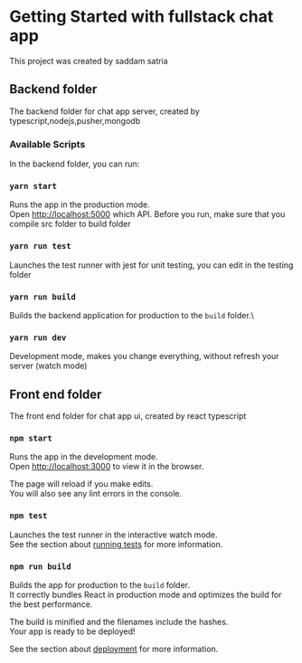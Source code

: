 # Getting Started with fullstack chat app

This project was created by saddam satria

## Backend folder

The backend folder for chat app server, created by typescript,nodejs,pusher,mongodb

### Available Scripts

In the backend folder, you can run:

### `yarn start`

Runs the app in the production mode.\
Open [http://localhost:5000](http://localhost:5000) which API.
Before you run, make sure that you compile src folder to build folder

### `yarn run test`

Launches the test runner with jest
for unit testing, you can edit in the testing folder

### `yarn run build`

Builds the backend application for production to the `build` folder.\

### `yarn run dev`

Development mode, makes you change everything, without refresh your server (watch mode)

## Front end folder

The front end folder for chat app ui, created by react typescript

### `npm start`

Runs the app in the development mode.\
Open [http://localhost:3000](http://localhost:3000) to view it in the browser.

The page will reload if you make edits.\
You will also see any lint errors in the console.

### `npm test`

Launches the test runner in the interactive watch mode.\
See the section about [running tests](https://facebook.github.io/create-react-app/docs/running-tests) for more information.

### `npm run build`

Builds the app for production to the `build` folder.\
It correctly bundles React in production mode and optimizes the build for the best performance.

The build is minified and the filenames include the hashes.\
Your app is ready to be deployed!

See the section about [deployment](https://facebook.github.io/create-react-app/docs/deployment) for more information.
